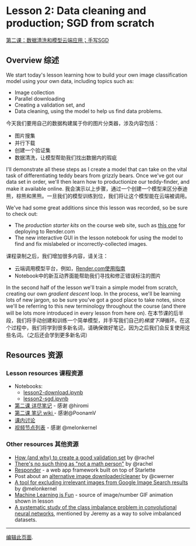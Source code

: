 # Lesson 2: Data cleaning and production; SGD from scratch

[第二课：数据清洗和模型云端应用；手写SGD](https://forums.fast.ai/t/fast-ai-v3-2019/39325/79?u=daniel)

## Overview 综述

We start today's lesson learning how to build your own image classification model using your own data, including topics such as:

- Image collection
- Parallel downloading
- Creating a validation set, and
- Data cleaning, using the model to help us find data problems.

今天我们要用自己的数据构建属于你的图片分类器，涉及内容包括：
- 图片搜集
- 并行下载
- 创建一个验证集
- 数据清洗，让模型帮助我们找出数据内的瑕疵

I'll demonstrate all these steps as I create a model that can take on the vital task of differentiating teddy bears from grizzly bears. Once we've got our data set in order, we'll then learn how to productionize our teddy-finder, and make it available online.
我会演示以上步骤，通过一个创建一个模型来区分泰迪熊，棕熊和黑熊。一旦我们的模型训练到位，我们将让这个模型能在云端被调用。

We've had some great additions since this lesson was recorded, so be sure to check out:

- The *production starter kits* on the course web site, such as [this one](https://course.fast.ai/deployment_render.html) for deploying to Render.com
- The new interactive GUI in the lesson notebook for using the model to find and fix mislabeled or incorrectly-collected images.

课程录制之后，我们增加很多内容，请关注：
- 云端调用模型平台，例如，[Render.com使用指南](https://course.fast.ai/deployment_render.html)
- Notebook中的新互动界面能帮助我们寻找和修正错误标注的图片

In the second half of the lesson we'll train a simple model from scratch, creating our own *gradient descent* loop. In the process, we'll be learning lots of new jargon, so be sure you've got a good place to take notes, since we'll be referring to this new terminology throughout the course (and there will be lots more introduced in every lesson from here on).
在本节课的后半段，我们将手动创建和训练一个简单模型，并手写我们自己的*梯度下降*循环。在这个过程中，我们将学到很多新名词，请确保做好笔记，因为之后我们会反复使用这些名词。（之后还会学到更多新名词）

## Resources 资源

### Lesson resources 课程资源

- Notebooks:
    - [lesson2-download.ipynb](https://github.com/fastai/course-v3/blob/master/nbs/dl1/lesson2-download.ipynb)
    - [lesson2-sgd.ipynb](https://github.com/fastai/course-v3/blob/master/nbs/dl1/lesson2-sgd.ipynb)
- [第二课 详尽笔记](https://github.com/hiromis/notes/blob/master/Lesson2.md) - 感谢 @hiromi
- [第二课 笔记 wiki ](https://forums.fast.ai/t/deep-learning-lesson-2-notes/28772) - 感谢@PoonamV
- [课内讨论](https://forums.fast.ai/t/lesson-2-chat/28722)
- [视频节点列表](https://forums.fast.ai/t/lesson-2-links-to-different-parts-in-video/28777) - 感谢 @melonkernel

### Other resources 其他资源

- [ How (and why) to create a good validation set](https://www.fast.ai/2017/11/13/validation-sets/) by @rachel
- [There's no such thing as "not a math person"](https://www.youtube.com/watch?v=q6DGVGJ1WP4) by @rachel
- [Responder](https://github.com/kennethreitz/responder) - a web app framework built on top of Starlette
- Post about an [alternative image downloader/cleaner](https://www.christianwerner.net/tech/Build-your-image-dataset-faster/) by @cwerner
- [A tool for excluding irrelevant images from Google Image Search results](https://forums.fast.ai/t/tool-for-deleting-files-on-the-google-image-search-page-before-downloading/28900) by @melonkernel
- [ Machine Learning is Fun](https://medium.com/@ageitgey/machine-learning-is-fun-part-3-deep-learning-and-convolutional-neural-networks-f40359318721) - source of image/number GIF animation shown in lesson
- [A systematic study of the class imbalance problem in convolutional neural networks](https://arxiv.org/abs/1710.05381), mentioned by Jeremy as a way to solve imbalanced datasets.

---

[编辑此页面](https://github.com/fastai/course-v3/edit/master/files/dl-2019/notes/notes-1-2.md).
